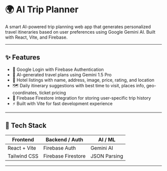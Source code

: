 # 🌍 AI Trip Planner

A smart AI-powered trip planning web app that generates personalized travel itineraries based on user preferences using Google Gemini AI. Built with React, Vite, and Firebase.

---

## ✨ Features

- 🔐 Google Login with Firebase Authentication
- 🧠 AI-generated travel plans using Gemini 1.5 Pro
- 🏨 Hotel listings with name, address, image, price, rating, and location
- 🗺️ Daily itinerary suggestions with best time to visit, places info, geo-coordinates, ticket pricing
- 📁 Firebase Firestore integration for storing user-specific trip history
- ⚡ Built with Vite for fast development experience

---

## 🚀 Tech Stack

| Frontend     | Backend / Auth     | AI / ML      |
| ------------ | ------------------ | ------------ |
| React + Vite | Firebase Auth      | Gemini AI    |
| Tailwind CSS | Firebase Firestore | JSON Parsing |

---
